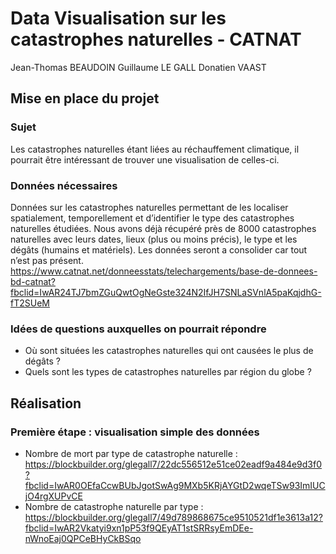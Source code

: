 # Data Visualisation sur les catastrophes naturelles - CATNAT

Jean-Thomas BEAUDOIN
Guillaume LE GALL
Donatien VAAST


## Mise en place du projet

### Sujet
Les catastrophes naturelles étant liées au réchauffement climatique, il pourrait être intéressant de trouver une visualisation de celles-ci.

### Données nécessaires
Données sur les catastrophes naturelles permettant de les localiser spatialement, temporellement et d’identifier le type des catastrophes naturelles étudiées. Nous avons déjà récupéré près de 8000 catastrophes naturelles avec leurs dates, lieux (plus ou moins précis), le type et les dégâts (humains et matériels). Les données seront a consolider car tout n’est pas présent.
https://www.catnat.net/donneesstats/telechargements/base-de-donnees-bd-catnat?fbclid=IwAR24TJ7bmZGuQwtOgNeGste324N2IfJH7SNLaSVnlA5paKqjdhG-fT2SUeM

### Idées de questions auxquelles on pourrait répondre
- Où sont situées les catastrophes naturelles qui ont causées le plus de dégâts  ?
- Quels sont les types de catastrophes naturelles par région du globe ?


## Réalisation

### Première étape : visualisation simple des données

- Nombre de mort par type de catastrophe naturelle : https://blockbuilder.org/glegall7/22dc556512e51ce02eadf9a484e9d3f0?fbclid=IwAR0OEfaCcwBUbJgotSwAg9MXb5KRjAYGtD2wqeTSw93ImIUCjO4rgXUPvCE
- Nombre de catastrophe naturelle par type : https://blockbuilder.org/glegall7/49d789868675ce9510521df1e3613a12?fbclid=IwAR2Vkatyi9xn1pP53f9QEyAT1stSRRsyEmDEe-nWnoEaj0QPCeBHyCkBSqo

